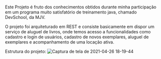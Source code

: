 Este Projeto é fruto dos conhecimentos obtidos durante minha participação em um programa muito satisfatório de treinamento java, chamado DevSchool, da MJV.

O projeto foi arquiteturado em REST e consiste basicamente em dispor um serviço de aluguel de livros, onde temos acesso a funcionalidades como cadastro e login de usuários, cadastro de novos exemplares, aluguel de exemplares e acompanhamento de uma locação ativa.

Estrutura do projeto:
![Captura de tela de 2021-04-26 18-19-44](https://user-images.githubusercontent.com/72112722/116301067-03671980-a776-11eb-9906-2d88e4979310.png)

 
